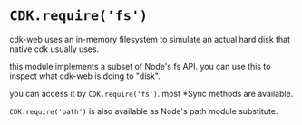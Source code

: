 # `CDK.require('fs')`

cdk-web uses an in-memory filesystem to simulate an actual hard disk that native cdk usually uses.

this module implements a subset of Node's fs API. you can use this to inspect what cdk-web is doing to "disk".

you can access it by `CDK.require('fs')`. most \*Sync methods are available.

`CDK.require('path')` is also available as Node's path module substitute.
